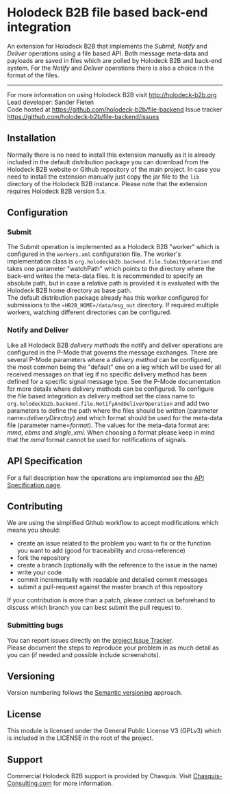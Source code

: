 # Holodeck B2B file based back-end integration
An extension for Holodeck B2B that implements the _Submit_, _Notify_ and _Deliver_ operations using a file based API. Both message meta-data and payloads are saved in files which are polled by Holodeck B2B and back-end system. For the _Notify_ and _Deliver_ operations there is also a choice in the format of the files.

__________________
For more information on using Holodeck B2B visit http://holodeck-b2b.org  
Lead developer: Sander Fieten  
Code hosted at https://github.com/holodeck-b2b/file-backend
Issue tracker https://github.com/holodeck-b2b/file-backend/issues  

## Installation
Normally there is no need to install this extension manually as it is already included in the default distribution package you can download from the Holodeck B2B website or Github repository of the main project. In case you need to install the extension manually just copy the jar file to the `lib` directory of the Holodeck B2B instance. Please note that the extension requires Holodeck B2B version 5.x.  

## Configuration
### Submit
The Submit operation is implemented as a Holodeck B2B "worker" which is configured in the `workers.xml` configuration file. The worker's implementation class is `org.holodeckb2b.backend.file.SubmitOperation` and takes one parameter "watchPath" which points to the directory where the back-end writes the meta-data files. It is recommended to specify an absolute path, but in case a relative path is provided it is evaluated with the Holodeck B2B home directory as base path.  
The default distribution package already has this worker configured for submissions to the `«HB2B_HOME»/data/msg_out` directory. If required multiple workers, watching different directories can be configured. 

### Notify and Deliver
Like all Holodeck B2B _delivery methods_ the notify and deliver operations are configured in the P-Mode that governs the message exchanges. There are several P-Mode parameters where a _delivery method_ can be configured, the most common being the "default" one on a leg which will be used for all received messages on that leg if no specific delivery method has been defined for a specific signal message type. See the P-Mode documentation for more details where delivery methods can be configured. 
To configure the file based integration as delivery method set the class name to `org.holodeckb2b.backend.file.NotifyAndDeliverOperation` and add two parameters to define the path where the files should be written (parameter name=_deliveryDirectoy_) and which format should be used for the meta-data file (parameter name=_format_). The values for the meta-data format are: _mmd_, _ebms_ and _single_xml_. When choosing a format please keep in mind that the _mmd_ format cannot be used for notifications of signals.  

## API Specification
For a full description how the operations are implemented see the [API Specification page](api_specification.md).

## Contributing
We are using the simplified Github workflow to accept modifications which means you should:
* create an issue related to the problem you want to fix or the function you want to add (good for traceability and cross-reference)
* fork the repository
* create a branch (optionally with the reference to the issue in the name)
* write your code
* commit incrementally with readable and detailed commit messages
* submit a pull-request against the master branch of this repository

If your contribution is more than a patch, please contact us beforehand to discuss which branch you can best submit the pull request to.

### Submitting bugs
You can report issues directly on the [project Issue Tracker](https://github.com/holodeck-b2b/file-backend/issues).  
Please document the steps to reproduce your problem in as much detail as you can (if needed and possible include screenshots).

## Versioning
Version numbering follows the [Semantic versioning](http://semver.org/) approach.

## License
This module is licensed under the General Public License V3 (GPLv3) which is included in the LICENSE in the root of the project. 

## Support
Commercial Holodeck B2B support is provided by Chasquis. Visit [Chasquis-Consulting.com](http://chasquis-consulting.com/holodeck-b2b-support/) for more information.
